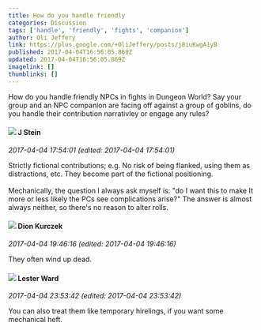 ```yaml
---
title: How do you handle friendly
categories: Discussion
tags: ['handle', 'friendly', 'fights', 'companion']
author: Oli Jeffery
link: https://plus.google.com/+OliJeffery/posts/j8iuKwgA1yB
published: 2017-04-04T16:56:05.869Z
updated: 2017-04-04T16:56:05.869Z
imagelink: []
thumblinks: []
---
```


How do you handle friendly NPCs in fights in Dungeon World? Say your group and an NPC companion are facing off against a group of goblins, do you handle their contribution narrativley or engage any rules?
<div id='comment z13dfvvznl3az5wrv04ccdvrwry4fzp4la0'>
  <h4><img src='{{site.baseurl}}//images/avatars/100805782550359136513_photo.jpg'> J Stein</h4>
      <p><cite>2017-04-04 17:54:01 (edited: 2017-04-04 17:54:01)</cite></p>
        <p>Strictly fictional contributions; e.g. No risk of being flanked, using them as distractions, etc. They become part of the fictional positioning.<br /><br />Mechanically, the question I always ask myself is: &quot;do I want this to make It more or less likely the PCs see complications arise?&quot; The answer is almost always neither, so there&#39;s no reason to alter rolls.</p>
</div>
        

<div id='comment z13dfvvznl3az5wrv04ccdvrwry4fzp4la0'>
  <h4><img src='{{site.baseurl}}//images/avatars/115799062889430174818_photo.jpg'> Dion Kurczek</h4>
      <p><cite>2017-04-04 19:46:16 (edited: 2017-04-04 19:46:16)</cite></p>
        <p>They often wind up dead.</p>
</div>
        

<div id='comment z13dfvvznl3az5wrv04ccdvrwry4fzp4la0'>
  <h4><img src='{{site.baseurl}}//images/avatars/108131264929529993281_photo.jpg'> Lester Ward</h4>
      <p><cite>2017-04-04 23:53:42 (edited: 2017-04-04 23:53:42)</cite></p>
        <p>You can also treat them like temporary hirelings, if you want some mechanical heft.</p>
</div>
        